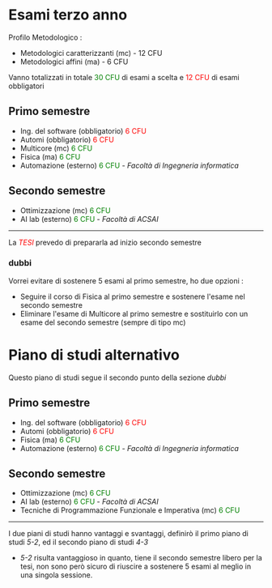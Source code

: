 
# Esami terzo anno

Profilo Metodologico : 
* Metodologici caratterizzanti (mc) - 12 CFU
* Metodologici affini (ma) - 6 CFU

Vanno totalizzati in totale <span style="color:green">30 CFU</span> di esami a scelta e 
<span style="color:red">12 CFU</span> di esami obbligatori

## Primo semestre
* Ing. del software (obbligatorio) <span style="color:red">6 CFU</span>
* Automi (obbligatorio) <span style="color:red">6 CFU</span>
* Multicore (mc) <span style="color:green">6 CFU</span>
* Fisica (ma) <span style="color:green">6 CFU</span>
* Automazione (esterno) <span style="color:green">6 CFU</span> - _Facoltà di Ingegneria informatica_

## Secondo semestre
* Ottimizzazione (mc) <span style="color:green">6 CFU</span>
* AI lab (esterno) <span style="color:green">6 CFU</span> - _Facoltà di ACSAI_


---
La <span style="color:red">_TESI_</span> prevedo di prepararla ad inizio secondo semestre

### dubbi
Vorrei evitare di sostenere 5 esami al primo semestre, ho due opzioni : 
* Seguire il corso di Fisica al primo semestre e sostenere l'esame nel secondo semestre
* Eliminare l'esame di Multicore al primo semestre e sostituirlo con un esame del secondo semestre (sempre di tipo mc)

# Piano di studi alternativo
Questo  piano di studi segue il secondo punto della sezione _dubbi_
## Primo semestre
* Ing. del software (obbligatorio) <span style="color:red">6 CFU</span>
* Automi (obbligatorio) <span style="color:red">6 CFU</span>
* Fisica (ma) <span style="color:green">6 CFU</span>
* Automazione (esterno) <span style="color:green">6 CFU</span> - _Facoltà di Ingegneria informatica_

## Secondo semestre
* Ottimizzazione (mc) <span style="color:green">6 CFU</span>
* AI lab (esterno) <span style="color:green">6 CFU</span> - _Facoltà di ACSAI_
* Tecniche di Programmazione Funzionale e Imperativa (mc) <span style="color:green">6 CFU</span>
---
I due piani di studi hanno vantaggi e svantaggi, definirò il primo piano di studi _5-2_, ed il secondo piano di studi _4-3_
* _5-2_ risulta vantaggioso in quanto, tiene il secondo semestre libero per la tesi, non sono però sicuro di riuscire a sostenere 5 esami al meglio in una singola sessione.
